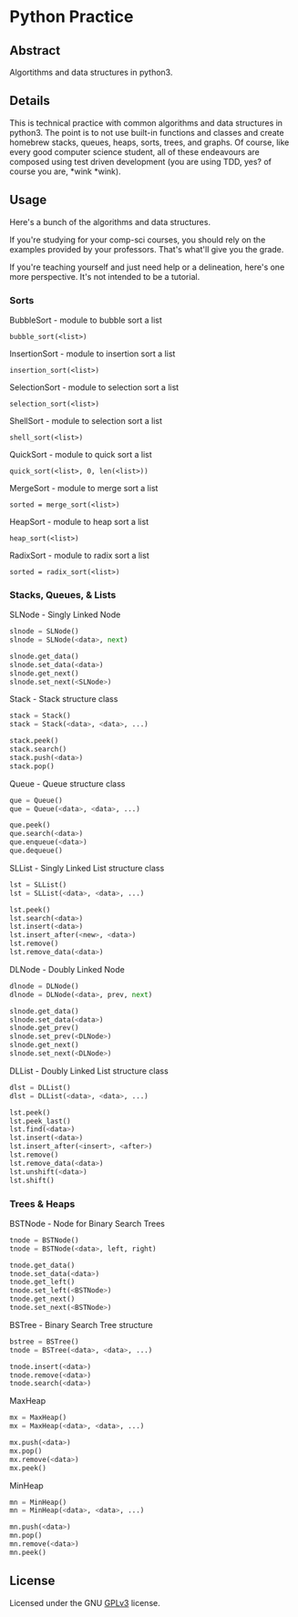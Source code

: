# Python Practice #

## Abstract ##

Algortithms and data structures in python3.

## Details ##

This is technical practice with common algorithms and data structures in python3. The point is to not use built-in functions and classes and create homebrew stacks, queues, heaps, sorts, trees, and graphs. Of course, like every good computer science student, all of these endeavours are composed using test driven development (you are using TDD, yes? of course you are, \*wink \*wink).

## Usage ##

Here's a bunch of the algorithms and data structures.

If you're studying for your comp-sci courses, you should rely on the examples provided by your professors. That's what'll give you the grade.

If you're teaching yourself and just need help or a delineation, here's one more perspective. It's not intended to be a tutorial.

### Sorts ###

BubbleSort - module to bubble sort a list

```
bubble_sort(<list>)
```

InsertionSort - module to insertion sort a list

```
insertion_sort(<list>)
```

SelectionSort - module to selection sort a list

```
selection_sort(<list>)
```

ShellSort - module to selection sort a list

```
shell_sort(<list>)
```

QuickSort - module to quick sort a list

```
quick_sort(<list>, 0, len(<list>))
```

MergeSort - module to merge sort a list

```
sorted = merge_sort(<list>)
```

HeapSort - module to heap sort a list

```
heap_sort(<list>)
```

RadixSort - module to radix sort a list

```
sorted = radix_sort(<list>)
```


### Stacks, Queues, & Lists ###

SLNode - Singly Linked Node

```Python
slnode = SLNode()
slnode = SLNode(<data>, next)

slnode.get_data()
slnode.set_data(<data>)
slnode.get_next()
slnode.set_next(<SLNode>)
```

Stack - Stack structure class

```Python
stack = Stack()
stack = Stack(<data>, <data>, ...)

stack.peek()
stack.search()
stack.push(<data>)
stack.pop()
```

Queue - Queue structure class

```Python
que = Queue()
que = Queue(<data>, <data>, ...)

que.peek()
que.search(<data>)
que.enqueue(<data>)
que.dequeue()
```

SLList - Singly Linked List structure class

```Python
lst = SLList()
lst = SLList(<data>, <data>, ...)

lst.peek()
lst.search(<data>)
lst.insert(<data>)
lst.insert_after(<new>, <data>)
lst.remove()
lst.remove_data(<data>)
```

DLNode - Doubly Linked Node

```Python
dlnode = DLNode()
dlnode = DLNode(<data>, prev, next)

slnode.get_data()
slnode.set_data(<data>)
slnode.get_prev()
slnode.set_prev(<DLNode>)
slnode.get_next()
slnode.set_next(<DLNode>)
```

DLList - Doubly Linked List structure class

```Python
dlst = DLList()
dlst = DLList(<data>, <data>, ...)

lst.peek()
lst.peek_last()
lst.find(<data>)
lst.insert(<data>)
lst.insert_after(<insert>, <after>)
lst.remove()
lst.remove_data(<data>)
lst.unshift(<data>)
lst.shift()
```

### Trees & Heaps ###

BSTNode - Node for Binary Search Trees

```Python
tnode = BSTNode()
tnode = BSTNode(<data>, left, right)

tnode.get_data()
tnode.set_data(<data>)
tnode.get_left()
tnode.set_left(<BSTNode>)
tnode.get_next()
tnode.set_next(<BSTNode>)
```

BSTree - Binary Search Tree structure

```Python
bstree = BSTree()
tnode = BSTree(<data>, <data>, ...)

tnode.insert(<data>)
tnode.remove(<data>)
tnode.search(<data>)
```

MaxHeap

```Python
mx = MaxHeap()
mx = MaxHeap(<data>, <data>, ...)

mx.push(<data>)
mx.pop()
mx.remove(<data>)
mx.peek()
```

MinHeap

```Python
mn = MinHeap()
mn = MinHeap(<data>, <data>, ...)

mn.push(<data>)
mn.pop()
mn.remove(<data>)
mn.peek()
```

## License ##

Licensed under the GNU [GPLv3](https://www.gnu.org/licenses/gpl-3.0.en.html) license.
